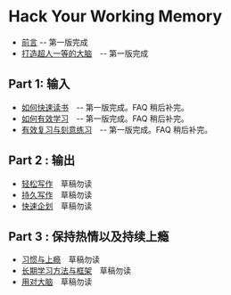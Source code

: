 # Hack Your Working Memory


* [前言](00.md) -- 第一版完成
* [打造超人一等的大脑](01.md)　-- 第一版完成

## Part 1: 输入

* [如何快速读书](02.md)　-- 第一版完成。FAQ 稍后补完。
* [如何有效学习](03.md)　-- 第一版完成。FAQ 稍后补完。
* [有效复习与刻意练习](04.md)　-- 第一版完成。FAQ 稍后补完。

## Part 2 : 输出

* [轻松写作](05.md)　草稿勿读
* [持久写作](06.md)　草稿勿读
* [快速企划](07.md)　草稿勿读

## Part 3 : 保持热情以及持续上瘾

* [习惯与上瘾](08.md)　草稿勿读
* [长期学习方法与框架](09.md)　草稿勿读
* [用对大脑](10.md)　草稿勿读

